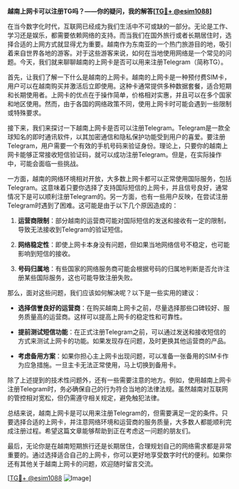 **越南上网卡可以注册TG吗？——你的疑问，我的解答[[TG💪+ @esim1088](https://t.me/s/esim1088)]**

在当今数字化时代，互联网已经成为我们生活中不可或缺的一部分。无论是工作、学习还是娱乐，都需要依赖网络的支持。而当我们在国外旅行或者长期居住时，选择合适的上网方式就显得尤为重要。越南作为东南亚的一个热门旅游目的地，吸引着来自世界各地的游客。对于这些游客来说，如何在当地使用网络是一个常见的问题。今天，我们就来聊聊越南的上网卡是否可以用来注册Telegram（简称TG）。

首先，让我们了解一下什么是越南的上网卡。越南的上网卡是一种预付费SIM卡，用户可以在越南购买并激活后立即使用。这种卡通常提供多种数据套餐，适合短期和长期使用者。上网卡的优点在于操作简单，价格相对实惠，并且可以在多个国家和地区使用。然而，由于各国的网络政策不同，使用上网卡时可能会遇到一些限制或特殊要求。

接下来，我们来探讨一下越南上网卡是否可以注册Telegram。Telegram是一款全球知名的即时通讯软件，以其加密通信和隐私保护功能受到用户的喜爱。要注册Telegram，用户需要一个有效的手机号码来验证身份。理论上，只要你的越南上网卡能够正常接收短信验证码，就可以成功注册Telegram。但是，在实际操作中，可能会面临一些挑战。

一方面，越南的网络环境相对开放，大多数上网卡都可以正常使用国际服务，包括Telegram。这意味着只要你选择了支持国际短信的上网卡，并且信号良好，通常情况下是可以顺利注册Telegram的。另一方面，也有一些用户反映，在尝试注册Telegram时遇到了困难。这可能是由于以下几个原因造成的：

1. **运营商限制**：部分越南的运营商可能对国际短信的发送和接收有一定的限制，导致无法接收到Telegram的验证短信。
   
2. **网络稳定性**：即使上网卡本身没有问题，但如果当地网络信号不稳定，也可能影响到短信的接收。

3. **号码归属地**：有些国家的网络服务商可能会根据号码的归属地判断是否允许注册某些国际服务，这也可能导致注册失败。

那么，面对这些问题，我们应该如何解决呢？以下是一些实用的建议：

- **选择信誉良好的运营商**：在购买越南上网卡之前，尽量选择那些口碑较好、服务质量高的运营商。这样可以提高上网卡的稳定性和可靠性。
  
- **提前测试短信功能**：在正式注册Telegram之前，可以通过发送和接收短信的方式来测试上网卡的功能。如果发现存在问题，及时更换其他运营商的产品。

- **考虑备用方案**：如果你担心主上网卡出现问题，可以准备一张备用的SIM卡作为应急措施。一旦主卡无法正常使用，马上切换到备用卡。

除了上述提到的技术性问题外，还有一些需要注意的地方。例如，使用越南上网卡注册Telegram时，务必确保自己的行为符合当地的法律法规。虽然越南对互联网的管控相对宽松，但仍需遵守相关规定，避免触犯法律。

总结来说，越南上网卡是可以用来注册Telegram的，但需要满足一定的条件。只要选择合适的上网卡，并注意网络环境和运营商的服务质量，大多数人都能顺利完成注册过程。希望这篇文章能够帮助到正在考虑这一问题的朋友们。

最后，无论你是在越南短期旅行还是长期居住，合理规划自己的网络需求都是非常重要的。通过选择适合自己的上网卡，你可以更好地享受数字时代的便利。如果你还有其他关于越南上网卡的问题，欢迎随时留言交流。

[[TG💪+ @esim1088](https://t.me/s/esim1088) ![Image](https://i.postimg.cc/4NQfJmqS/Snipaste-2025-05-13-00-14-12.png)]